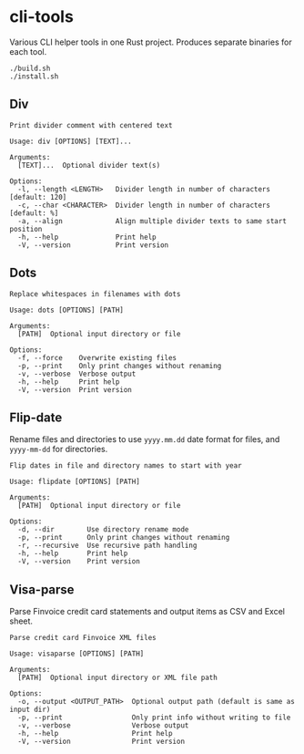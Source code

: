 # cli-tools

Various CLI helper tools in one Rust project.
Produces separate binaries for each tool.

```shell
./build.sh
./install.sh
```

## Div

```console
Print divider comment with centered text

Usage: div [OPTIONS] [TEXT]...

Arguments:
  [TEXT]...  Optional divider text(s)

Options:
  -l, --length <LENGTH>   Divider length in number of characters [default: 120]
  -c, --char <CHARACTER>  Divider length in number of characters [default: %]
  -a, --align             Align multiple divider texts to same start position
  -h, --help              Print help
  -V, --version           Print version
```

## Dots

```console
Replace whitespaces in filenames with dots

Usage: dots [OPTIONS] [PATH]

Arguments:
  [PATH]  Optional input directory or file

Options:
  -f, --force    Overwrite existing files
  -p, --print    Only print changes without renaming
  -v, --verbose  Verbose output
  -h, --help     Print help
  -V, --version  Print version
```

## Flip-date

Rename files and directories to use `yyyy.mm.dd` date format for files,
and `yyyy-mm-dd` for directories.

```console
Flip dates in file and directory names to start with year

Usage: flipdate [OPTIONS] [PATH]

Arguments:
  [PATH]  Optional input directory or file

Options:
  -d, --dir        Use directory rename mode
  -p, --print      Only print changes without renaming
  -r, --recursive  Use recursive path handling
  -h, --help       Print help
  -V, --version    Print version
```

## Visa-parse

Parse Finvoice credit card statements and output items as CSV and Excel sheet.

```console
Parse credit card Finvoice XML files

Usage: visaparse [OPTIONS] [PATH]

Arguments:
  [PATH]  Optional input directory or XML file path

Options:
  -o, --output <OUTPUT_PATH>  Optional output path (default is same as input dir)
  -p, --print                 Only print info without writing to file
  -v, --verbose               Verbose output
  -h, --help                  Print help
  -V, --version               Print version
```
